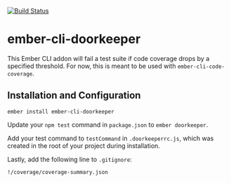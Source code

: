 [![Build Status](https://travis-ci.org/skaterdav85/ember-cli-doorkeeper.svg?branch=master)](https://travis-ci.org/skaterdav85/ember-cli-doorkeeper)

# ember-cli-doorkeeper

This Ember CLI addon will fail a test suite if code coverage drops by a specified threshold. For now, this is meant to be used with `ember-cli-code-coverage`.

## Installation and Configuration

```
ember install ember-cli-doorkeeper
```

Update your `npm test` command in `package.json` to `ember doorkeeper`.

Add your test command to `testCommand` in `.doorkeeperrc.js`, which was created in the root of your project during installation.

Lastly, add the following line to `.gitignore`:

```
!/coverage/coverage-summary.json
```
